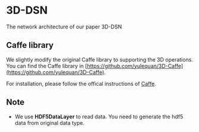 # 3D-DSN
The network architecture of our paper 3D-DSN

## Caffe library

We slightly modify the original Caffe library to supporting the 3D operations. You can find the Caffe library in [https://github.com/yulequan/3D-Caffe](https://github.com/yulequan/3D-Caffe).

For installation, please follow the offical instructions of [Caffe](http://caffe.berkeleyvision.org/installation.html).

## Note
- We use **HDF5DataLayer** to read data. You need to  generate the hdf5 data from original data type.
